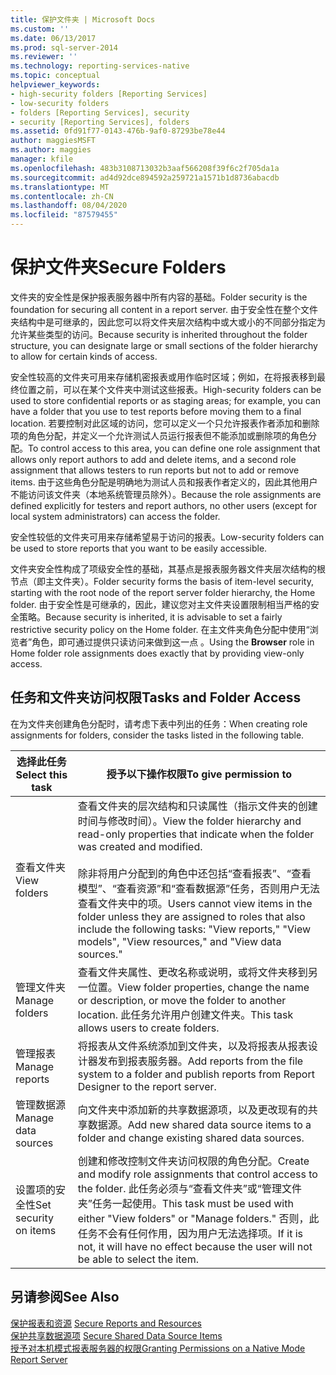 ```yaml
---
title: 保护文件夹 | Microsoft Docs
ms.custom: ''
ms.date: 06/13/2017
ms.prod: sql-server-2014
ms.reviewer: ''
ms.technology: reporting-services-native
ms.topic: conceptual
helpviewer_keywords:
- high-security folders [Reporting Services]
- low-security folders
- folders [Reporting Services], security
- security [Reporting Services], folders
ms.assetid: 0fd91f77-0143-476b-9af0-87293be78e44
author: maggiesMSFT
ms.author: maggies
manager: kfile
ms.openlocfilehash: 483b3108713032b3aaf566208f39f6c2f705da1a
ms.sourcegitcommit: ad4d92dce894592a259721a1571b1d8736abacdb
ms.translationtype: MT
ms.contentlocale: zh-CN
ms.lasthandoff: 08/04/2020
ms.locfileid: "87579455"
---
```

# <a name="secure-folders"></a><span data-ttu-id="f499d-102">保护文件夹</span><span class="sxs-lookup"><span data-stu-id="f499d-102">Secure Folders</span></span>
  <span data-ttu-id="f499d-103">文件夹的安全性是保护报表服务器中所有内容的基础。</span><span class="sxs-lookup"><span data-stu-id="f499d-103">Folder security is the foundation for securing all content in a report server.</span></span> <span data-ttu-id="f499d-104">由于安全性在整个文件夹结构中是可继承的，因此您可以将文件夹层次结构中或大或小的不同部分指定为允许某些类型的访问。</span><span class="sxs-lookup"><span data-stu-id="f499d-104">Because security is inherited throughout the folder structure, you can designate large or small sections of the folder hierarchy to allow for certain kinds of access.</span></span>  
  
 <span data-ttu-id="f499d-105">安全性较高的文件夹可用来存储机密报表或用作临时区域；例如，在将报表移到最终位置之前，可以在某个文件夹中测试这些报表。</span><span class="sxs-lookup"><span data-stu-id="f499d-105">High-security folders can be used to store confidential reports or as staging areas; for example, you can have a folder that you use to test reports before moving them to a final location.</span></span> <span data-ttu-id="f499d-106">若要控制对此区域的访问，您可以定义一个只允许报表作者添加和删除项的角色分配，并定义一个允许测试人员运行报表但不能添加或删除项的角色分配。</span><span class="sxs-lookup"><span data-stu-id="f499d-106">To control access to this area, you can define one role assignment that allows only report authors to add and delete items, and a second role assignment that allows testers to run reports but not to add or remove items.</span></span> <span data-ttu-id="f499d-107">由于这些角色分配是明确地为测试人员和报表作者定义的，因此其他用户不能访问该文件夹（本地系统管理员除外）。</span><span class="sxs-lookup"><span data-stu-id="f499d-107">Because the role assignments are defined explicitly for testers and report authors, no other users (except for local system administrators) can access the folder.</span></span>  
  
 <span data-ttu-id="f499d-108">安全性较低的文件夹可用来存储希望易于访问的报表。</span><span class="sxs-lookup"><span data-stu-id="f499d-108">Low-security folders can be used to store reports that you want to be easily accessible.</span></span>  
  
 <span data-ttu-id="f499d-109">文件夹安全性构成了项级安全性的基础，其基点是报表服务器文件夹层次结构的根节点（即主文件夹）。</span><span class="sxs-lookup"><span data-stu-id="f499d-109">Folder security forms the basis of item-level security, starting with the root node of the report server folder hierarchy, the Home folder.</span></span> <span data-ttu-id="f499d-110">由于安全性是可继承的，因此，建议您对主文件夹设置限制相当严格的安全策略。</span><span class="sxs-lookup"><span data-stu-id="f499d-110">Because security is inherited, it is advisable to set a fairly restrictive security policy on the Home folder.</span></span> <span data-ttu-id="f499d-111">在主文件夹角色分配中使用“浏览者”角色，即可通过提供只读访问来做到这一点  。</span><span class="sxs-lookup"><span data-stu-id="f499d-111">Using the **Browser** role in Home folder role assignments does exactly that by providing view-only access.</span></span>  
  
## <a name="tasks-and-folder-access"></a><span data-ttu-id="f499d-112">任务和文件夹访问权限</span><span class="sxs-lookup"><span data-stu-id="f499d-112">Tasks and Folder Access</span></span>  
 <span data-ttu-id="f499d-113">在为文件夹创建角色分配时，请考虑下表中列出的任务：</span><span class="sxs-lookup"><span data-stu-id="f499d-113">When creating role assignments for folders, consider the tasks listed in the following table.</span></span>  
  
|<span data-ttu-id="f499d-114">选择此任务</span><span class="sxs-lookup"><span data-stu-id="f499d-114">Select this task</span></span>|<span data-ttu-id="f499d-115">授予以下操作权限</span><span class="sxs-lookup"><span data-stu-id="f499d-115">To give permission to</span></span>|  
|----------------------|---------------------------|  
|<span data-ttu-id="f499d-116">查看文件夹</span><span class="sxs-lookup"><span data-stu-id="f499d-116">View folders</span></span>|<span data-ttu-id="f499d-117">查看文件夹的层次结构和只读属性（指示文件夹的创建时间与修改时间）。</span><span class="sxs-lookup"><span data-stu-id="f499d-117">View the folder hierarchy and read-only properties that indicate when the folder was created and modified.</span></span><br /><br /> <span data-ttu-id="f499d-118">除非将用户分配到的角色中还包括“查看报表”、“查看模型”、“查看资源”和“查看数据源”任务，否则用户无法查看文件夹中的项。</span><span class="sxs-lookup"><span data-stu-id="f499d-118">Users cannot view items in the folder unless they are assigned to roles that also include the following tasks: "View reports," "View models", "View resources," and "View data sources."</span></span>|  
|<span data-ttu-id="f499d-119">管理文件夹</span><span class="sxs-lookup"><span data-stu-id="f499d-119">Manage folders</span></span>|<span data-ttu-id="f499d-120">查看文件夹属性、更改名称或说明，或将文件夹移到另一位置。</span><span class="sxs-lookup"><span data-stu-id="f499d-120">View folder properties, change the name or description, or move the folder to another location.</span></span> <span data-ttu-id="f499d-121">此任务允许用户创建文件夹。</span><span class="sxs-lookup"><span data-stu-id="f499d-121">This task allows users to create folders.</span></span>|  
|<span data-ttu-id="f499d-122">管理报表</span><span class="sxs-lookup"><span data-stu-id="f499d-122">Manage reports</span></span>|<span data-ttu-id="f499d-123">将报表从文件系统添加到文件夹，以及将报表从报表设计器发布到报表服务器。</span><span class="sxs-lookup"><span data-stu-id="f499d-123">Add reports from the file system to a folder and publish reports from Report Designer to the report server.</span></span>|  
|<span data-ttu-id="f499d-124">管理数据源</span><span class="sxs-lookup"><span data-stu-id="f499d-124">Manage data sources</span></span>|<span data-ttu-id="f499d-125">向文件夹中添加新的共享数据源项，以及更改现有的共享数据源。</span><span class="sxs-lookup"><span data-stu-id="f499d-125">Add new shared data source items to a folder and change existing shared data sources.</span></span>|  
|<span data-ttu-id="f499d-126">设置项的安全性</span><span class="sxs-lookup"><span data-stu-id="f499d-126">Set security on items</span></span>|<span data-ttu-id="f499d-127">创建和修改控制文件夹访问权限的角色分配。</span><span class="sxs-lookup"><span data-stu-id="f499d-127">Create and modify role assignments that control access to the folder.</span></span> <span data-ttu-id="f499d-128">此任务必须与“查看文件夹”或“管理文件夹”任务一起使用。</span><span class="sxs-lookup"><span data-stu-id="f499d-128">This task must be used with either "View folders" or "Manage folders."</span></span> <span data-ttu-id="f499d-129">否则，此任务不会有任何作用，因为用户无法选择项。</span><span class="sxs-lookup"><span data-stu-id="f499d-129">If it is not, it will have no effect because the user will not be able to select the item.</span></span>|  
  
## <a name="see-also"></a><span data-ttu-id="f499d-130">另请参阅</span><span class="sxs-lookup"><span data-stu-id="f499d-130">See Also</span></span>  
 <span data-ttu-id="f499d-131">[保护报表和资源](secure-reports-and-resources.md) </span><span class="sxs-lookup"><span data-stu-id="f499d-131">[Secure Reports and Resources](secure-reports-and-resources.md) </span></span>  
 <span data-ttu-id="f499d-132">[保护共享数据源项](secure-shared-data-source-items.md) </span><span class="sxs-lookup"><span data-stu-id="f499d-132">[Secure Shared Data Source Items](secure-shared-data-source-items.md) </span></span>  
 [<span data-ttu-id="f499d-133">授予对本机模式报表服务器的权限</span><span class="sxs-lookup"><span data-stu-id="f499d-133">Granting Permissions on a Native Mode Report Server</span></span>](granting-permissions-on-a-native-mode-report-server.md)  
  
  
